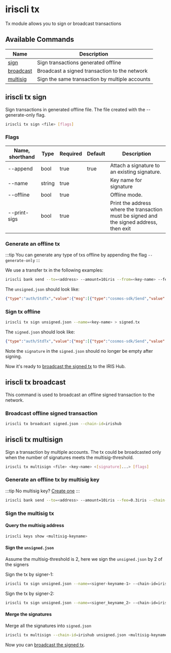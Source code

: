# iriscli tx

Tx module allows you to sign or broadcast transactions

## Available Commands

| Name                               | Description                                    |
| ---------------------------------- | ---------------------------------------------- |
| [sign](#iriscli-tx-sign)           | Sign transactions generated offline            |
| [broadcast](#iriscli-tx-broadcast) | Broadcast a signed transaction to the network  |
| [multisig](#iriscli-tx-multisign)  | Sign the same transaction by multiple accounts |

## iriscli tx sign

Sign transactions in generated offline file. The file created with the --generate-only flag.

```bash
iriscli tx sign <file> [flags]
```

### Flags

| Name, shorthand | Type   | Required | Default | Description                                                                              |
| --------------- | ------ | -------- | ------- | ---------------------------------------------------------------------------------------- |
| --append        | bool   | true     | true    | Attach a signature to an existing signature.                                             |
| --name          | string | true     |         | Key name for signature                                                                   |
| --offline       | bool   | true     |         | Offline mode.                                                                            |
| --print-sigs    | bool   | true     |         | Print the address where the transaction must be signed and the signed address, then exit |

### Generate an offline tx

:::tip
You can generate any type of txs offline by appending the flag `--generate-only`
:::

We use a transfer tx in the following examples:

```bash
iriscli bank send --to=<address> --amount=10iris --from=<key-name> --fee=0.3iris --chain-id=irishub --generate-only > unsigned.json
```

The `unsigned.json` should look like:

```json
{"type":"auth/StdTx","value":{"msg":[{"type":"cosmos-sdk/Send","value":{"inputs":[{"address":"iaa19aamjx3xszzxgqhrh0yqd4hkurkea7f646vaym","coins":[{"denom":"iris-atto","amount":"10000000000000000000"}]}],"outputs":[{"address":"iaa19aamjx3xszzxgqhrh0yqd4hkurkea7f646vaym","coins":[{"denom":"iris-atto","amount":"10000000000000000000"}]}]}}],"fee":{"amount":[{"denom":"iris-atto","amount":"4000000000000000"}],"gas":"200000"},"signatures":null,"memo":""}}
```

### Sign tx offline

```bash
iriscli tx sign unsigned.json --name=<key-name> > signed.tx
```

The `signed.json` should look like:

```json
{"type":"auth/StdTx","value":{"msg":[{"type":"cosmos-sdk/Send","value":{"inputs":[{"address":"iaa106nhdckyf996q69v3qdxwe6y7408pvyvyxzhxh","coins":[{"denom":"iris-atto","amount":"10000000000000000000"}]}],"outputs":[{"address":"iaa1893x4l2rdshytfzvfpduecpswz7qtpstevr742","coins":[{"denom":"iris-atto","amount":"10000000000000000000"}]}]}}],"fee":{"amount":[{"denom":"iris-atto","amount":"40000000000000000"}],"gas":"200000"},"signatures":[{"pub_key":{"type":"tendermint/PubKeySecp256k1","value":"Auouudrg0P86v2kq2lykdr97AJYGHyD6BJXAQtjR1gzd"},"signature":"sJewd6lKjma49rAiGVfdT+V0YYerKNx6ZksdumVCvuItqGm24bEN9msh7IJ12Sil1lYjqQjdAcjVCX/77FKlIQ==","account_number":"0","sequence":"3"}],"memo":"test"}}
```

Note the `signature` in the `signed.json` should no longer be empty after signing.

Now it's ready to [broadcast the signed tx](#iriscli-tx-broadcast) to the IRIS Hub.

## iriscli tx broadcast

This command is used to broadcast an offline signed transaction to the network.

### Broadcast offline signed transaction

```bash
iriscli tx broadcast signed.json --chain-id=irishub
```

## iriscli tx multisign

Sign a transaction by multiple accounts. The tx could be broadcasted only when the number of signatures meets the multisig-threshold.

```bash
iriscli tx multisign <file> <key-name> <[signature]...> [flags]
```

### Generate an offline tx by multisig key

:::tip
No multisig key? [Create one](keys.md#create-a-multisig-key)
:::

```bash
iriscli bank send --to=<address> --amount=10iris --fee=0.3iris --chain-id=irishub --from=<multisig-keyname> --generate-only > unsigned.json
```

### Sign the multisig tx

#### Query the multisig address

```bash
iriscli keys show <multisig-keyname>
```

#### Sign the `unsigned.json`

Assume the multisig-threshold is 2, here we sign the `unsigned.json` by 2 of the signers

Sign the tx by signer-1:

```bash
iriscli tx sign unsigned.json --name=<signer-keyname-1> --chain-id=irishub --multisig=<multisig-address> --signature-only > signed-1.json
```

Sign the tx by signer-2:

```bash
iriscli tx sign unsigned.json --name=<signer_keyname_2> --chain-id=irishub --multisig=<multisig-address> --signature-only > signed-2.json
```

#### Merge the signatures

Merge all the signatures into `signed.json`

```bash
iriscli tx multisign --chain-id=irishub unsigned.json <multisig-keyname> signed-1.json signed-2.json > signed.json
```

Now you can [broadcast the signed tx](#iriscli-tx-broadcast).
